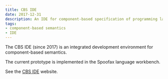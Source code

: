 ```yaml
---
title: CBS IDE
date: 2017-12-31
description: An IDE for component-based specification of programming languages.
tags:
- component-based semantics
- IDE
---
```



The CBS IDE (since 2017) is an integrated development environment for component-based semantics.

The current prototype is implemented in the Spoofax language workbench.

See the [CBS IDE] website.

[CBS IDE]: https://plancomps.github.io/cbs-ide/
